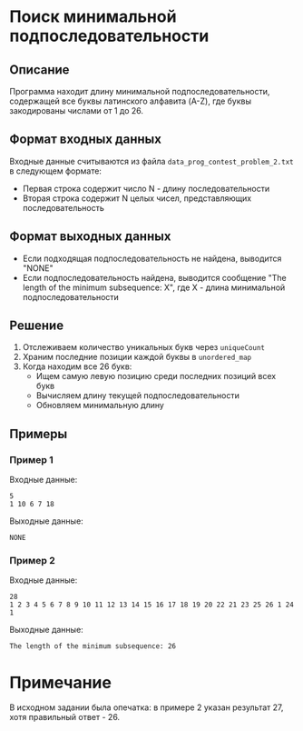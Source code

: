 # Поиск минимальной подпоследовательности

## Описание
Программа находит длину минимальной подпоследовательности, содержащей все буквы латинского алфавита (A-Z), где буквы закодированы числами от 1 до 26.

## Формат входных данных
Входные данные считываются из файла `data_prog_contest_problem_2.txt` в следующем формате:
- Первая строка содержит число N - длину последовательности
- Вторая строка содержит N целых чисел, представляющих последовательность

## Формат выходных данных
- Если подходящая подпоследовательность не найдена, выводится "NONE"
- Если подпоследовательность найдена, выводится сообщение "The length of the minimum subsequence: X", где X - длина минимальной подпоследовательности

## Решение
1. Отслеживаем количество уникальных букв через `uniqueCount`
2. Храним последние позиции каждой буквы в `unordered_map`
3. Когда находим все 26 букв:
   - Ищем самую левую позицию среди последних позиций всех букв
   - Вычисляем длину текущей подпоследовательности
   - Обновляем минимальную длину

## Примеры
### Пример 1
Входные данные:
```
5
1 10 6 7 18
```
Выходные данные:
```
NONE
```

### Пример 2
Входные данные:
```
28
1 2 3 4 5 6 7 8 9 10 11 12 13 14 15 16 17 18 19 20 22 21 23 25 26 1 24 1
```
Выходные данные:
```
The length of the minimum subsequence: 26
```

# Примечание
В исходном задании была опечатка: в примере 2 указан результат 27, хотя правильный ответ - 26. 
